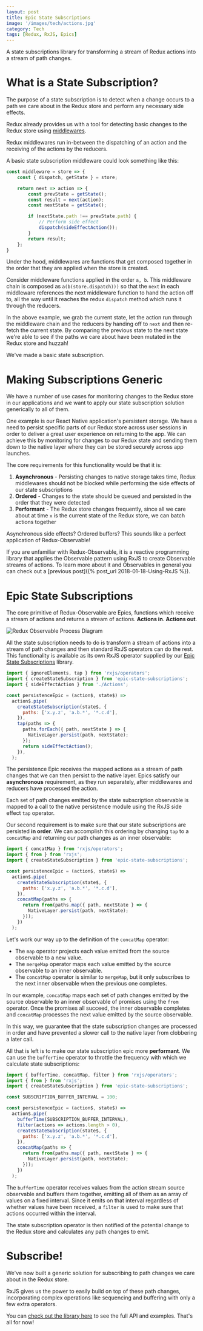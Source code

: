 ```yaml
---
layout: post
title: Epic State Subscriptions
image: '/images/tech/actions.jpg'
category: Tech
tags: [Redux, RxJS, Epics]
---
```


A state subscriptions library for transforming a stream of Redux actions into a stream of path changes.

<!--halt-->

# What is a State Subscription?

The purpose of a state subscription is to detect when a change occurs to a path
we care about in the Redux store and perform any necessary side effects.

Redux already provides us with a tool for detecting basic changes to the Redux store using [middlewares](https://redux.js.org/advanced/middleware).

Redux middlewares run in-between the dispatching of an action and the receiving of the actions by the reducers. 

A basic state subscription middleware could look something like this:

```javascript
const middleware = store => {
    const { dispatch, getState } = store;

    return next => action => {
        const prevState = getState();
        const result = next(action);
        const nextState = getState();

        if (nextState.path !== prevState.path) {
            // Perform side effect
            dispatch(sideEffectAction());
        }
        return result;
    };
}
```

Under the hood, middlewares are functions that get composed together in the order that they are applied when the store is created.

Consider middleware functions applied in the order `a, b`. This middleware chain is composed as `a(b(store.dispatch)))` so that the `next` in each middleware references
the next middleware function to hand the action off to, all the way until it reaches the redux `dispatch` method which runs it through the reducers.

In the above example, we grab the current state, let the action run through the middleware chain and the reducers by handing off to `next` and then re-fetch the current state. By comparing the previous state
to the next state we're able to see if the paths we care about have been mutated in the Redux store and huzzah!

We've made a basic state subscription.

# Making Subscriptions Generic

We have a number of use cases for monitoring changes to the Redux store in our applications and we want to apply our state subscription solution generically to all of them.

One example is our React Native application's persistent storage. We have a need to persist specific parts of our Redux store across user sessions in order to deliver a great user experience on returning to the app. We can achieve this by monitoring for changes to our Redux state and sending them down to the native layer where they can be stored securely across app launches.

The core requirements for this functionality would be that it is:

1. **Asynchronous** - Persisting changes to native storage takes time, Redux middlewares should not be blocked while performing the side effects of our state subscriptions
2. **Ordered** - Changes to the state should be queued and persisted in the order that they were detected
3. **Performant** - The Redux store changes frequently, since all we care about at time `x` is the current state of the Redux store, we can batch actions together

Asynchronous side effects? Ordered buffers? This sounds like a perfect application of Redux-Observable!

If you are unfamiliar with Redux-Observable, it is a reactive programming library that applies the Observable pattern using RxJS to create Observable streams of actions. To learn more about it and Observables in general you can check out a [previous post]({% post_url 2018-01-18-Using-RxJS %}).

# Epic State Subscriptions

The core primitive of Redux-Observable are Epics, functions which receive a stream of actions and returns a stream of actions. **Actions in**. **Actions out**.

![Redux Observable Process Diagram](/images/tech/redux-observable-process-diagram.png)

All the state subscription needs to do is transform a stream of actions into a stream of path changes and then standard RxJS operators can do the rest. This functionality is available as its own RxJS operator supplied by our [Epic State Subscriptions](https://github.com/NerdWallet/epic-state-subscriptions) library.

```javascript
import { ignoreElements, tap } from 'rxjs/operators';
import { createStateSubscription } from 'epic-state-subscriptions';
import { sideEffectAction } from './Actions';

const persistenceEpic = (action$, state$) =>
  action$.pipe(
    createStateSubscription(state$, {
      paths: ['x.y.z', 'a.b.*', '*.c.d'],
    }),
    tap(paths => {
      paths.forEach({ path, nextState } => {
        NativeLayer.persist(path, nextState);
      });
      return sideEffectAction();
    }),
  );
```

The persistence Epic receives the mapped actions as a stream of path changes that we can then persist to the native layer. Epics satisfy our **asynchronous** requirement, as they run separately, after middlewares and reducers have processed the action. 

Each set of path changes emitted by the state subscription observable is mapped to a call to the native persistence module using the RxJS side effect `tap` operator.

Our second requirement is to make sure that our state subscriptions are persisted **in order**. We can accomplish this ordering by changing `tap` to a `concatMap` and returning our path changes as an inner observable:

```javascript
import { concatMap } from 'rxjs/operators';
import { from } from 'rxjs';
import { createStateSubscription } from 'epic-state-subscriptions';

const persistenceEpic = (action$, state$) =>
  action$.pipe(
    createStateSubscription(state$, {
      paths: ['x.y.z', 'a.b.*', '*.c.d'],
    }),
    concatMap(paths => {
      return from(paths.map({ path, nextState } => {
        NativeLayer.persist(path, nextState);
      }));
    })
  );
```

Let's work our way up to the definition of the `concatMap` operator:

* The `map` operator projects each value emitted from the source observable to a new value.
* The `mergeMap` operator maps each value emitted by the source observable to an inner observable.
* The `concatMap` operator is similar to `mergeMap`, but it only subscribes to the next inner observable when the previous one completes.

In our example, `concatMap` maps each set of path changes emitted by the source observable to an inner observable of promises using the `from` operator. Once the promises all succeed, the inner observable completes
and `concatMap` processes the next value emitted by the source observable.

In this way, we guarantee that the state subscription changes are processed in order and have prevented a slower call to the native layer from clobbering a later call.

All that is left is to make our state subscription epic more **performant**. We can use the `bufferTime` operator to throttle the frequency with which we calculate state subscriptions:

```javascript
import { bufferTime, concatMap, filter } from 'rxjs/operators';
import { from } from 'rxjs';
import { createStateSubscription } from 'epic-state-subscriptions';

const SUBSCRIPTION_BUFFER_INTERVAL = 100;

const persistenceEpic = (action$, state$) =>
  action$.pipe(
    bufferTime(SUBSCRIPTION_BUFFER_INTERVAL),
    filter(actions => actions.length > 0),
    createStateSubscription(state$, {
      paths: ['x.y.z', 'a.b.*', '*.c.d'],
    }),
    concatMap(paths => {
      return from(paths.map({ path, nextState } => {
        NativeLayer.persist(path, nextState);
      }));
    })
  );
```

The `bufferTime` operator receives values from the action stream source observable and buffers them together, emitting all of them as an array of values on a fixed interval. Since it emits on that interval regardless of whether values have been received, a `filter` is used to make sure that actions occurred within the interval.

The state subscription operator is then notified of the potential change to the Redux store and calculates any path changes to emit.

# Subscribe!

We've now built a generic solution for subscribing to path changes we care about in the Redux store.

RxJS gives us the power to easily build on top of these path changes, incorporating complex operations like sequencing and buffering with only a few extra operators.

You can [check out the library here](https://github.com/NerdWallet/epic-state-subscriptions) to see the full API and examples. That's all for now!







